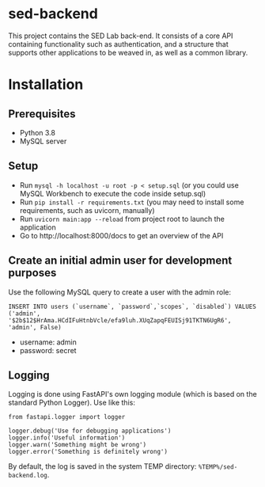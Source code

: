 # sed-backend
This project contains the SED Lab back-end. It consists of a core API containing functionality such as authentication, and a structure that supports other applications to be weaved in, as well as a common library.

# Installation

## Prerequisites
- Python 3.8
- MySQL server

## Setup
- Run `mysql -h localhost -u root -p < setup.sql` (or you could use MySQL Workbench to execute the code inside setup.sql)
- Run `pip install -r requirements.txt` (you may need to install some requirements, such as uvicorn, manually)
- Run `uvicorn main:app --reload` from project root to launch the application
- Go to http://localhost:8000/docs to get an overview of the API

## Create an initial admin user for development purposes
Use the following MySQL query to create a user with the admin role:

```INSERT INTO users (`username`, `password`,`scopes`, `disabled`) VALUES ('admin', '$2b$12$HrAma.HCdIFuHtnbVcle/efa9luh.XUqZapqFEUISj91TKTN6UgR6', 'admin', False)```

- username: admin
- password: secret

## Logging
Logging is done using FastAPI's own logging module (which is based on the standard Python Logger). Use like this: 
```
from fastapi.logger import logger

logger.debug('Use for debugging applications')
logger.info('Useful information')
logger.warn('Something might be wrong')
logger.error('Something is definitely wrong')

```  
By default, the log is saved in the system TEMP directory: `%TEMP%/sed-backend.log`.
